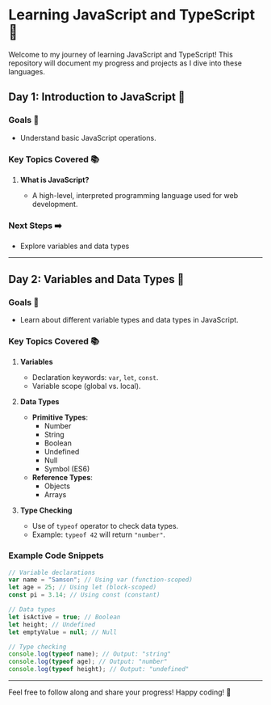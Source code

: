 # Learning JavaScript and TypeScript 🚀

Welcome to my journey of learning JavaScript and TypeScript! This repository will document my progress and projects as I dive into these languages.

## Day 1: Introduction to JavaScript 🌟

### Goals 🎯

- Understand basic JavaScript operations.

### Key Topics Covered 📚

1. **What is JavaScript?**

   - A high-level, interpreted programming language used for web development.

### Next Steps ➡️

- Explore variables and data types

---

## Day 2: Variables and Data Types 🔢

### Goals 🎯

- Learn about different variable types and data types in JavaScript.

### Key Topics Covered 📚

1. **Variables**

   - Declaration keywords: `var`, `let`, `const`.
   - Variable scope (global vs. local).

2. **Data Types**

   - **Primitive Types**:
     - Number
     - String
     - Boolean
     - Undefined
     - Null
     - Symbol (ES6)
   - **Reference Types**:
     - Objects
     - Arrays

3. **Type Checking**
   - Use of `typeof` operator to check data types.
   - Example: `typeof 42` will return `"number"`.

### Example Code Snippets

```javascript
// Variable declarations
var name = "Samson"; // Using var (function-scoped)
let age = 25; // Using let (block-scoped)
const pi = 3.14; // Using const (constant)

// Data types
let isActive = true; // Boolean
let height; // Undefined
let emptyValue = null; // Null

// Type checking
console.log(typeof name); // Output: "string"
console.log(typeof age); // Output: "number"
console.log(typeof height); // Output: "undefined"
```

---

Feel free to follow along and share your progress! Happy coding! 🎉
